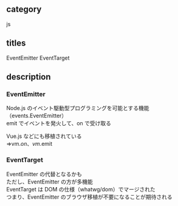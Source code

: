 ## category

js

## titles

EventEmitter
EventTarget

## description

### EventEmitter

Node.js のイベント駆動型プログラミングを可能とする機能（events.EventEmitter）  
emit でイベントを発火して、on で受け取る

Vue.js などにも移植されている  
⇒vm.$on、vm.$emit

### EventTarget

EventEmitter の代替となるかも  
ただし、EventEmitter の方が多機能  
EventTarget は DOM の仕様（whatwg/dom）でマージされた  
つまり、EventEmitter のブラウザ移植が不要になることが期待される
